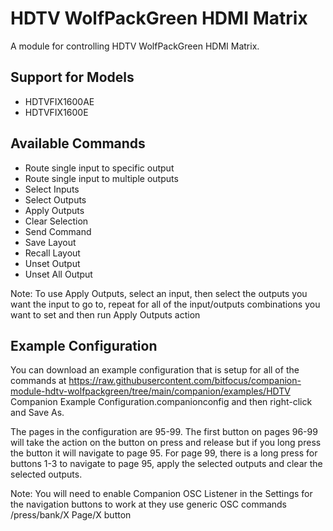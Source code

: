 # HDTV WolfPackGreen HDMI Matrix

A module for controlling HDTV WolfPackGreen HDMI Matrix.

## Support for Models

- HDTVFIX1600AE
- HDTVFIX1600E

## Available Commands

- Route single input to specific output
- Route single input to multiple outputs
- Select Inputs
- Select Outputs
- Apply Outputs
- Clear Selection
- Send Command
- Save Layout
- Recall Layout
- Unset Output
- Unset All Output

Note: To use Apply Outputs, select an input, then select the outputs you want the input to go to, repeat for all of the input/outputs combinations you want to set and then run Apply Outputs action

## Example Configuration

You can download an example configuration that is setup for all of the commands at https://raw.githubusercontent.com/bitfocus/companion-module-hdtv-wolfpackgreen/tree/main/companion/examples/HDTV Companion Example Configuration.companionconfig and then right-click and Save As.

The pages in the configuration are 95-99. The first button on pages 96-99 will take the action on the button on press and release but if you long press the button it will navigate to page 95. For page 99, there is a long press for buttons 1-3 to navigate to page 95, apply the selected outputs and clear the selected outputs.

Note: You will need to enable Companion OSC Listener in the Settings for the navigation buttons to work at they use generic OSC commands /press/bank/X Page/X button
